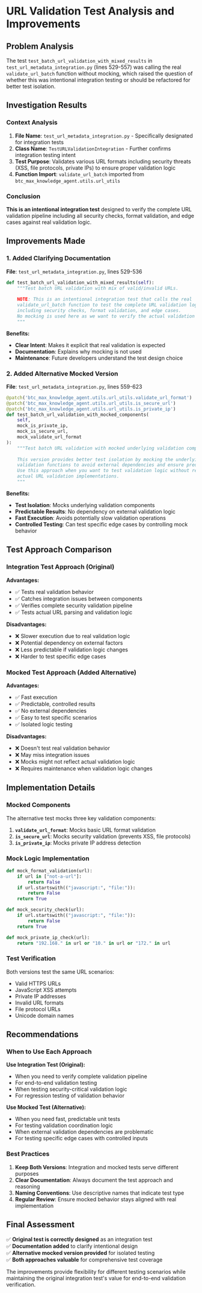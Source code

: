 # URL Validation Test Analysis and Improvements

## Problem Analysis

The test `test_batch_url_validation_with_mixed_results` in `test_url_metadata_integration.py` (lines 529-557) was calling the real `validate_url_batch` function without mocking, which raised the question of whether this was intentional integration testing or should be refactored for better test isolation.

## Investigation Results

### Context Analysis

1. **File Name**: `test_url_metadata_integration.py` - Specifically designated for integration tests
2. **Class Name**: `TestURLValidationIntegration` - Further confirms integration testing intent
3. **Test Purpose**: Validates various URL formats including security threats (XSS, file protocols, private IPs) to ensure proper validation logic
4. **Function Import**: `validate_url_batch` imported from `btc_max_knowledge_agent.utils.url_utils`

### Conclusion

**This is an intentional integration test** designed to verify the complete URL validation pipeline including all security checks, format validation, and edge cases against real validation logic.

## Improvements Made

### 1. Added Clarifying Documentation

**File**: `test_url_metadata_integration.py`, lines 529-536

```python
def test_batch_url_validation_with_mixed_results(self):
    """Test batch URL validation with mix of valid/invalid URLs.
    
    NOTE: This is an intentional integration test that calls the real
    validate_url_batch function to test the complete URL validation logic
    including security checks, format validation, and edge cases.
    No mocking is used here as we want to verify the actual validation behavior.
    """
```

**Benefits:**
- **Clear Intent**: Makes it explicit that real validation is expected
- **Documentation**: Explains why mocking is not used
- **Maintenance**: Future developers understand the test design choice

### 2. Added Alternative Mocked Version

**File**: `test_url_metadata_integration.py`, lines 559-623

```python
@patch('btc_max_knowledge_agent.utils.url_utils.validate_url_format')
@patch('btc_max_knowledge_agent.utils.url_utils.is_secure_url')
@patch('btc_max_knowledge_agent.utils.url_utils.is_private_ip')
def test_batch_url_validation_with_mocked_components(
    self,
    mock_is_private_ip,
    mock_is_secure_url,
    mock_validate_url_format
):
    """Test batch URL validation with mocked underlying validation components.
    
    This version provides better test isolation by mocking the underlying
    validation functions to avoid external dependencies and ensure predictable results.
    Use this approach when you want to test validation logic without relying on
    actual URL validation implementations.
    """
```

**Benefits:**
- **Test Isolation**: Mocks underlying validation components
- **Predictable Results**: No dependency on external validation logic
- **Fast Execution**: Avoids potentially slow validation operations
- **Controlled Testing**: Can test specific edge cases by controlling mock behavior

## Test Approach Comparison

### Integration Test Approach (Original)

**Advantages:**
- ✅ Tests real validation behavior
- ✅ Catches integration issues between components
- ✅ Verifies complete security validation pipeline
- ✅ Tests actual URL parsing and validation logic

**Disadvantages:**
- ❌ Slower execution due to real validation logic
- ❌ Potential dependency on external factors
- ❌ Less predictable if validation logic changes
- ❌ Harder to test specific edge cases

### Mocked Test Approach (Added Alternative)

**Advantages:**
- ✅ Fast execution
- ✅ Predictable, controlled results  
- ✅ No external dependencies
- ✅ Easy to test specific scenarios
- ✅ Isolated logic testing

**Disadvantages:**
- ❌ Doesn't test real validation behavior
- ❌ May miss integration issues
- ❌ Mocks might not reflect actual validation logic
- ❌ Requires maintenance when validation logic changes

## Implementation Details

### Mocked Components

The alternative test mocks three key validation components:

1. **`validate_url_format`**: Mocks basic URL format validation
2. **`is_secure_url`**: Mocks security validation (prevents XSS, file protocols)
3. **`is_private_ip`**: Mocks private IP address detection

### Mock Logic Implementation

```python
def mock_format_validation(url):
    if url in ["not-a-url"]:
        return False
    if url.startswith(("javascript:", "file:")):
        return False
    return True

def mock_security_check(url):
    if url.startswith(("javascript:", "file:")):
        return False
    return True

def mock_private_ip_check(url):
    return "192.168." in url or "10." in url or "172." in url
```

### Test Verification

Both versions test the same URL scenarios:
- Valid HTTPS URLs
- JavaScript XSS attempts  
- Private IP addresses
- Invalid URL formats
- File protocol URLs
- Unicode domain names

## Recommendations

### When to Use Each Approach

**Use Integration Test (Original):**
- When you need to verify complete validation pipeline
- For end-to-end validation testing
- When testing security-critical validation logic
- For regression testing of validation behavior

**Use Mocked Test (Alternative):**
- When you need fast, predictable unit tests
- For testing validation coordination logic
- When external validation dependencies are problematic
- For testing specific edge cases with controlled inputs

### Best Practices

1. **Keep Both Versions**: Integration and mocked tests serve different purposes
2. **Clear Documentation**: Always document the test approach and reasoning
3. **Naming Conventions**: Use descriptive names that indicate test type
4. **Regular Review**: Ensure mocked behavior stays aligned with real implementation

## Final Assessment

✅ **Original test is correctly designed** as an integration test  
✅ **Documentation added** to clarify intentional design  
✅ **Alternative mocked version provided** for isolated testing  
✅ **Both approaches valuable** for comprehensive test coverage  

The improvements provide flexibility for different testing scenarios while maintaining the original integration test's value for end-to-end validation verification.
